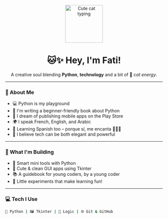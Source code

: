 <p align="center">
  <img src="https://media.giphy.com/media/JIX9t2j0ZTN9S/giphy.gif" width="120" alt="Cute cat typing" />
</p>

<h1 align="center">🐱✨ Hey, I'm Fati!</h1>

<p align="center">
  A creative soul blending <strong>Python</strong>, <strong>technology</strong> and a bit of 🐾 <em>cat energy</em>.
</p>

---

### 🧩 About Me

- 💻 Python is my playground  
- 📘 I'm writing a beginner-friendly book about Python  
- 📱 I dream of publishing mobile apps on the Play Store  
- 🌍 I speak French, English, and Arabic  
- 💬 Learning Spanish too – porque sí, me encanta 🧠🇪🇸  
- 🐾 I believe tech can be both elegant and powerful

---

### 🌸 What I'm Building

- 🧠 Smart mini tools with Python  
- 📲 Cute & clean GUI apps using Tkinter  
- 📚 A guidebook for young coders, by a young coder  
- 🧪 Little experiments that make learning fun!

---

### 💻 Tech I Use

```bash
🐍 Python | 🖼 Tkinter | 🧠 Logic | 🌐 Git & GitHub
